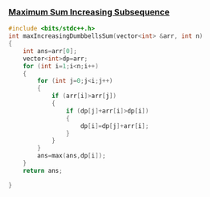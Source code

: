 ### [Maximum Sum Increasing Subsequence](https://www.codingninjas.com/studio/problems/maximum-sum-increasing-subsequence_8230821?challengeSlug=striver-sde-challenge)

```cpp
#include <bits/stdc++.h> 
int maxIncreasingDumbbellsSum(vector<int> &arr, int n)
{
	int ans=arr[0];
	vector<int>dp=arr;
	for (int i=1;i<n;i++)
	{
		for (int j=0;j<i;j++)
		{
			if (arr[i]>arr[j])
			{
				if (dp[j]+arr[i]>dp[i])
				{
					dp[i]=dp[j]+arr[i];
				}
			}
		}
		ans=max(ans,dp[i]);
	}
	return ans;

}
```